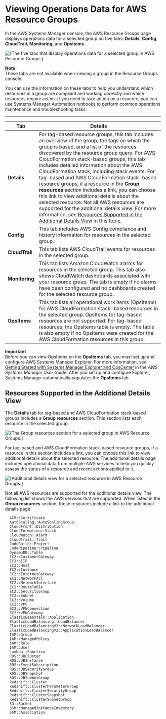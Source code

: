 # Viewing Operations Data for AWS Resource Groups<a name="viewing-operations-data"></a>

In the AWS Systems Manager console, the AWS Resource Groups page displays operations data for a selected group on five tabs: **Details**, **Config**, **CloudTrail**, **Monitoring**, and **OpsItems**\. 

![\[The five tabs that display operations data for a selected group in AWS Resource Groups.\]](http://docs.aws.amazon.com/systems-manager/latest/userguide/images/rg-operations-data-tabs.png)

**Note**  
These tabs are not available when viewing a group in the Resource Groups console\.

You can use the information on these tabs to help you understand which resources in a group are compliant and working correctly and which resources require action\. If you need to take action on a resource, you can use Systems Manager Automation runbooks to perform common operations maintenance and troubleshooting tasks\.


****  

| Tab | Details | 
| --- | --- | 
|  **Details**  |  For tag\-based resource groups, this tab includes an overview of the group, the tags on which the group is based, and a list of the resources discovered by the resource group query\. For AWS CloudFormation stack\-based groups, this tab includes detailed information about the AWS CloudFormation stack, including stack events\. For tag\-based and AWS CloudFormation stack\-based resource groups, if a resource in the **Group resources** section includes a link, you can choose this link to view additional details about the selected resource\. Not all AWS resources are supported for the additional details view\. For more information, see [Resources Supported in the Additional Details View](#viewing-operations-data-supported) in this topic\.  | 
|  **Config**  |  This tab includes AWS Config compliance and history information for resources in the selected group\.   | 
|  **CloudTrail**  |  This tab lists AWS CloudTrail events for resources in the selected group\.  | 
|  **Monitoring**  |  This tab lists Amazon CloudWatch alarms for resources in the selected group\. This tab also shows CloudWatch dashboards associated with your resource group\. The tab is empty if no alarms have been configured and no dashboards created for the selected resource group\.  | 
|  **OpsItems**  |  This tab lists all operational work items \(OpsItems\) for AWS CloudFormation stack\-based resources in the selected group\. OpsItems for tag\-based resources are not supported\. For tag\-based resources, the OpsItems table is empty\. The table is also empty if no OpsItems were created for the AWS CloudFormation resources in this group\.  | 

**Important**  
Before you can view OpsItems on the **OpsItems** tab, you must set up and configure AWS Systems Manager Explorer\. For more information, see [Getting Started with Systems Manager Explorer and OpsCenter](https://docs.aws.amazon.com/systems-manager/latest/userguide/Explorer-setup) in the *AWS Systems Manager User Guide*\. After you set up and configure Explorer, Systems Manager automatically populates the **OpsItems** tab\.

## Resources Supported in the Additional Details View<a name="viewing-operations-data-supported"></a>

The **Details** tab for tag\-based and AWS CloudFormation stack\-based groups includes a **Group resources** section\. This section lists each resource in the selected group\. 

![\[The Group resources section for a selected group in AWS Resource Groups.\]](http://docs.aws.amazon.com/systems-manager/latest/userguide/images/rg-operations-data-group-resources.png)

For tag\-based and AWS CloudFormation stack\-based resource groups, if a resource in this section includes a link, you can choose this link to view additional details about the selected resource\. The additional details page includes operational data from multiple AWS services to help you quickly assess the status of a resource and recent actions applied to it\. 

![\[Additional details view for a selected resource in AWS Resource Groups.\]](http://docs.aws.amazon.com/systems-manager/latest/userguide/images/rg-operations-data-enhanced-details.png)

Not all AWS resources are supported for the additional details view\. The following list shows the AWS services that are supported\. When listed in the **Group resources** section, these resources include a link to the additional details page\.

```
  ACM::Certificate
  AutoScaling::AutoScalingGroup
  CloudFront::Distribution
  CloudFormation::Stack
  CloudWatch::Alarm
  CloudTrail::Trail
  CodeBuild::Project
  CodePipeline::Pipeline
  DynamoDB::Table
  EC2::CustomerGateway
  EC2::EIP
  EC2::Host
  EC2::Instance
  EC2::InternetGateway
  EC2::NetworkAcl
  EC2::NetworkInterface
  EC2::RouteTable
  EC2::SecurityGroup
  EC2::Subnet
  EC2::Volume
  EC2::VPC
  EC2::VPNConnection
  EC2::VPNGateway
  ElasticBeanstalk::Application
  ElasticLoadBalancing::LoadBalancer
  ElasticLoadBalancingV2::NetworkLoadBalancer
  ElasticLoadBalancingV2::ApplicationLoadBalancer
  IAM::Group
  IAM::ManagedPolicy
  IAM::Role
  IAM::User
  Lambda::Function
  RDS::DBCluster
  RDS::DBInstance
  RDS::EventSubscription
  RDS::DBSecurityGroup
  RDS::DBSnapshot
  RDS::DBSubnetGroup
  Redshift::Cluster
  Redshift::ClusterParameterGroup
  Redshift::ClusterSecurityGroup
  Redshift::ClusterSnapshot
  Redshift::ClusterSubnetGroup
  S3::Bucket
  SSM::ManagedInstanceInventory
  SSM::Association
```